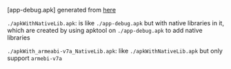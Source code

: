 
[app-debug.apk] generated from [here](../../apk_example/)

`./apkWithNativeLib.apk`: is like `./app-debug.apk` but with native libraries
			  in it, which are created by using apktool on `./app-debug.apk` 
			  to add native libraries

`./apkWith_armeabi-v7a_NativeLib.apk`: like `./apkWithNativeLib.apk` but only support
				       `armebi-v7a`
